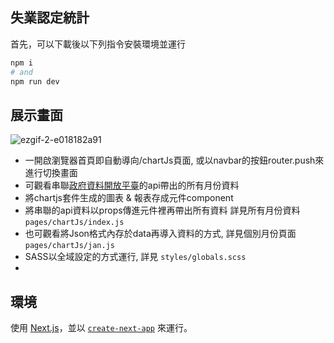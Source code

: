## 失業認定統計

首先，可以下載後以下列指令安裝環境並運行
```bash
npm i
# and
npm run dev
```

## 展示畫面
![ezgif-2-e018182a91](https://github.com/jane824691/React_chartjs/assets/147688970/98be8465-1235-49e0-a8bf-5b5fbc01d908)



 - 一開啟瀏覽器首頁即自動導向/chartJs頁面, 或以navbar的按鈕router.push來進行切換畫面
 - 可觀看串聯[政府資料開放平臺](https://data.gov.tw/dataset/44759)的api帶出的所有月份資料
 - 將chartjs套件生成的圖表 & 報表存成元件component
 - 將串聯的api資料以props傳進元件裡再帶出所有資料 詳見所有月份資料 `pages/chartJs/index.js`
 - 也可觀看將Json格式內存於data再導入資料的方式, 詳見個別月份頁面 `pages/chartJs/jan.js`
 - SASS以全域設定的方式運行, 詳見 `styles/globals.scss`
 - 

## 環境
使用 [Next.js](https://nextjs.org/)，並以 [`create-next-app`](https://github.com/vercel/next.js/tree/canary/packages/create-next-app) 來運行。


